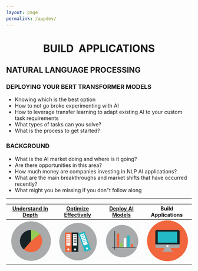 ```yaml
---
layout: page
permalink: /appdev/
---
```

<h1 style="text-align: center;"><strong>BUILD &nbsp;APPLICATIONS</strong></h1>

## **NATURAL LANGUAGE PROCESSING**

### **DEPLOYING YOUR BERT TRANSFORMER MODELS**

* Knowing which is the best option
* How to not go broke experimenting with AI
* How to leverage transfer learning to adapt existing AI to your custom task requirements
* What types of tasks can you solve?
* What is the process to get started?

### **BACKGROUND**

* What is the AI market doing and where is it going?
* Are there opportunities in this area?
* How much money are companies investing in NLP AI applications?
* What are the main breakthroughs and market shifts that have occurred recently?
* What might you be missing if you don"t follow along

<hr style="height:1px;border:none;color:#333;background-color:#333;" />

| <strong>[Understand In Depth](../understand)</strong>|<strong>[Optimize Effectively](../performance)</strong>|<strong>[Deploy AI Models](../deploy)</strong>|<strong>Build Applications</strong>|
| :-: | :-: | :-: | :-: | 
| ![Google pic1](https://github.com/ActionPace/awslambda-huggingface-optimization-project/raw/master/images/Icon4.png)|![Google pic1](https://github.com/ActionPace/awslambda-huggingface-optimization-project/raw/master/images/Icon3.png)|![Google pic1](https://github.com/ActionPace/awslambda-huggingface-optimization-project/raw/master/images/Icon2.png)|![Google pic1](https://github.com/ActionPace/awslambda-huggingface-optimization-project/raw/master/images/icon1.png)|
